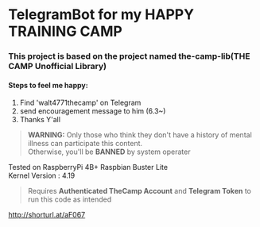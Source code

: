# TelegramBot for my HAPPY TRAINING CAMP

### This project is based on the project named the-camp-lib(THE CAMP Unofficial Library)

#### Steps to feel me happy:

1. Find 'walt4771thecamp' on Telegram
2. send encouragement message to him (6.3~)
3. Thanks Y'all

> **WARNING:** Only those who think they don't have a history of mental illness can participate this content.<br>
Otherwise, you'll be **BANNED** by system operater

Tested on 
RaspberryPi 4B+
Raspbian Buster Lite<br>
Kernel Version : 4.19

> Requires **Authenticated TheCamp Account** and **Telegram Token** to run this code as intended



http://shorturl.at/aF067
